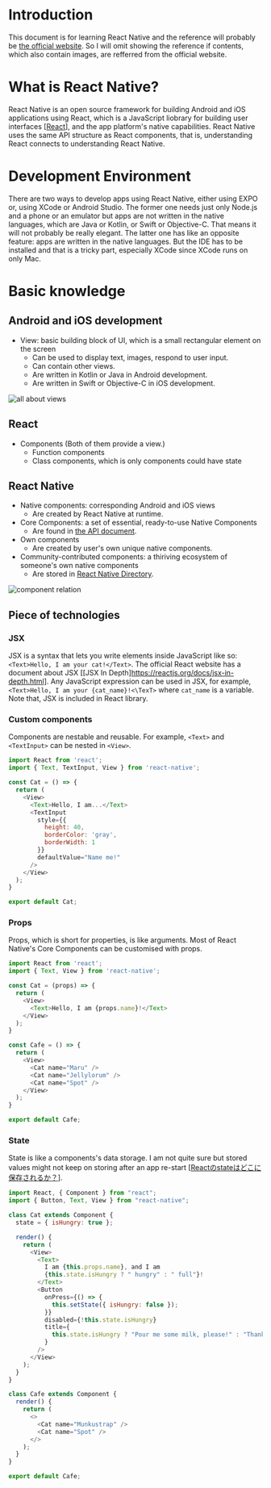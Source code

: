 # Introduction
This document is for learning React Native and the reference will probably be [the official website](https://reactnative.dev/). So I will omit showing the reference if contents, which also contain images, are refferred from the official website.

# What is React Native?
React Native is an open source framework for building Android and iOS applications using React, which is a JavaScript liobrary for building user interfaces [[React](https://reactjs.org/)], and the app platform's native capabilities. React Native uses the same API structure as React components, that is, understanding React connects to understanding React Native.

# Development Environment
There are two ways to develop apps using React Native, either using EXPO or, using XCode or Android Studio. The former one needs just only Node.js and a phone or an emulator but apps are not written in the native languages, which are Java or Kotlin, or Swift or Objective-C. That means it will not probably be really elegant. The latter one has like an opposite feature: apps are written in the native languages. But the IDE has to be installed and that is a tricky part, especially XCode since XCode runs on only Mac.

# Basic knowledge
## Android and iOS development
- View: basic building block of UI, which is a small rectangular element on the screen
    - Can be used to display text, images, respond to user input.
    - Can contain other views.
    - Are written in Kotlin or Java in Android development.
    - Are written in Swift or Objective-C in iOS development.

![all about views](https://reactnative.dev/docs/assets/diagram_ios-android-views.svg)

## React
- Components (Both of them provide a view.)
    - Function components
    - Class components, which is only components could have state

## React Native
- Native components: corresponding Android and iOS views
    - Are created by React Native at runtime.
- Core Components: a set of essential, ready-to-use Native Components
    - Are found in [the API document](https://reactnative.dev/docs/components-and-apis).
- Own components
    - Are created by user's own unique native components.
- Community-contributed components: a thiriving ecosystem of someone's own native components
    - Are stored in [React Native Directory](https://reactnative.directory/).

![component relation](https://reactnative.dev/docs/assets/diagram_react-native-components.svg)

## Piece of technologies
### JSX
JSX is a syntax that lets you write elements inside JavaScript like so: `<Text>Hello, I am your cat!</Text>`. The official React website has a document about JSX [[JSX In Depth]https://reactjs.org/docs/jsx-in-depth.html]. Any JavaScript expression can be used in JSX, for example, `<Text>Hello, I am your {cat_name}!<\TexT>` where `cat_name` is a variable. Note that, JSX is included in React library.

### Custom components
Components are nestable and reusable. For example, `<Text>` and `<TextInput>` can be nested in `<View>`.

```javascript
import React from 'react';
import { Text, TextInput, View } from 'react-native';

const Cat = () => {
  return (
    <View>
      <Text>Hello, I am...</Text>
      <TextInput
        style={{
          height: 40,
          borderColor: 'gray',
          borderWidth: 1
        }}
        defaultValue="Name me!"
      />
    </View>
  );
}

export default Cat;
```

### Props
Props, which is short for properties, is like arguments. Most of React Native's Core Components can be customised with props.

```javascript
import React from 'react';
import { Text, View } from 'react-native';

const Cat = (props) => {
  return (
    <View>
      <Text>Hello, I am {props.name}!</Text>
    </View>
  );
}

const Cafe = () => {
  return (
    <View>
      <Cat name="Maru" />
      <Cat name="Jellylorum" />
      <Cat name="Spot" />
    </View>
  );
}

export default Cafe;
```

### State
State is like a components's data storage. I am not quite sure but stored values might not keep on storing after an app re-start [[Reactのstateはどこに保存されるか？](https://teratail.com/questions/343195)].

```javascript
import React, { Component } from "react";
import { Button, Text, View } from "react-native";

class Cat extends Component {
  state = { isHungry: true };

  render() {
    return (
      <View>
        <Text>
          I am {this.props.name}, and I am
          {this.state.isHungry ? " hungry" : " full"}!
        </Text>
        <Button
          onPress={() => {
            this.setState({ isHungry: false });
          }}
          disabled={!this.state.isHungry}
          title={
            this.state.isHungry ? "Pour me some milk, please!" : "Thank you!"
          }
        />
      </View>
    );
  }
}

class Cafe extends Component {
  render() {
    return (
      <>
        <Cat name="Munkustrap" />
        <Cat name="Spot" />
      </>
    );
  }
}

export default Cafe;
```
